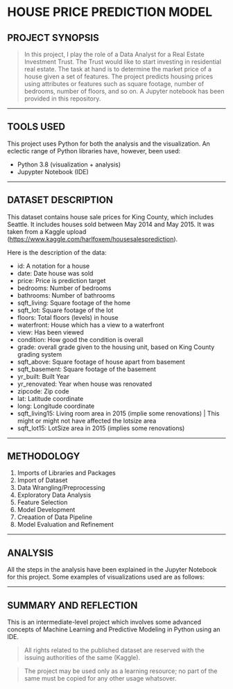 # HOUSE PRICE PREDICTION MODEL
## **PROJECT SYNOPSIS**
> In this project, I play the role of a Data Analyst for a Real Estate Investment Trust. The Trust would like to start investing in residential real estate. The task at hand is to determine the market price of a house given a set of features. The project predicts housing prices using attributes or features such as square footage, number of bedrooms, number of floors, and so on. A Jupyter notebook has been provided in this repository.
___
## **TOOLS USED**
This project uses Python for both the analysis and the visualization. An eclectic range of Python libraries have, however, been used:
- Python 3.8 (visualization + analysis)
- Jupypter Notebook (IDE)
___

## **DATASET DESCRIPTION**
This dataset contains house sale prices for King County, which includes Seattle. It includes houses sold between May 2014 and May 2015. It was taken from a Kaggle upload (https://www.kaggle.com/harlfoxem/housesalesprediction).

Here is the description of the data:
- id:	A notation for a house
- date:	Date house was sold
- price:	Price is prediction target
- bedrooms:	Number of bedrooms
- bathrooms:	Number of bathrooms
- sqft_living:	Square footage of the home
- sqft_lot:	Square footage of the lot
- floors:	Total floors (levels) in house
- waterfront:	House which has a view to a waterfront
- view:	Has been viewed
- condition:	How good the condition is overall
- grade:	overall grade given to the housing unit, based on King County grading system
- sqft_above:	Square footage of house apart from basement
- sqft_basement:	Square footage of the basement
- yr_built:	Built Year
- yr_renovated:	Year when house was renovated
- zipcode:	Zip code
- lat:	Latitude coordinate
- long:	Longitude coordinate
- sqft_living15:	Living room area in 2015 (implie some renovations) | This might or might not have affected the lotsize area
- sqft_lot15:	LotSize area in 2015 (implies some renovations)


___
## **METHODOLOGY**
1. Imports of Libraries and Packages
2. Import of Dataset
3. Data Wrangling/Preprocessing
4. Exploratory Data Analysis
5. Feature Selection
6. Model Development
7. Creaation of Data Pipeline
8. Model Evaluation and Refinement

___
## **ANALYSIS**
All the steps in the analysis have been explained in the Jupyter Notebook for this project. Some examples of visualizations used are as follows:

___
## **SUMMARY AND REFLECTION**
This is an intermediate-level project which involves some advanced concepts of Machine Learning and Predictive Modeling in Python using an IDE. 
> All rights related to the published dataset are reserved with the issuing authorities of the same (Kaggle).

> The project may be used only as a learning resource; no part of the same must be copied for any other usage whatsover.